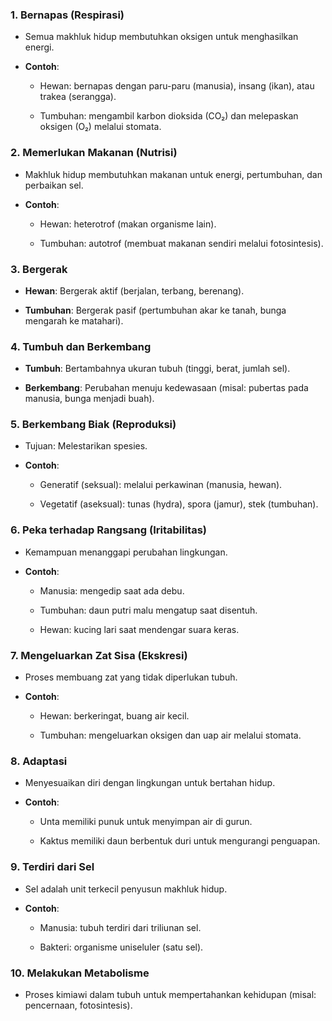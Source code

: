 ### 1. **Bernapas (Respirasi)**

- Semua makhluk hidup membutuhkan oksigen untuk menghasilkan energi.
    
- **Contoh**:
    
    - Hewan: bernapas dengan paru-paru (manusia), insang (ikan), atau trakea (serangga).
        
    - Tumbuhan: mengambil karbon dioksida (CO₂) dan melepaskan oksigen (O₂) melalui stomata.
        

### 2. **Memerlukan Makanan (Nutrisi)**

- Makhluk hidup membutuhkan makanan untuk energi, pertumbuhan, dan perbaikan sel.
    
- **Contoh**:
    
    - Hewan: heterotrof (makan organisme lain).
        
    - Tumbuhan: autotrof (membuat makanan sendiri melalui fotosintesis).
        

### 3. **Bergerak**

- **Hewan**: Bergerak aktif (berjalan, terbang, berenang).
    
- **Tumbuhan**: Bergerak pasif (pertumbuhan akar ke tanah, bunga mengarah ke matahari).
    

### 4. **Tumbuh dan Berkembang**

- **Tumbuh**: Bertambahnya ukuran tubuh (tinggi, berat, jumlah sel).
    
- **Berkembang**: Perubahan menuju kedewasaan (misal: pubertas pada manusia, bunga menjadi buah).
    

### 5. **Berkembang Biak (Reproduksi)**

- Tujuan: Melestarikan spesies.
    
- **Contoh**:
    
    - Generatif (seksual): melalui perkawinan (manusia, hewan).
        
    - Vegetatif (aseksual): tunas (hydra), spora (jamur), stek (tumbuhan).
        

### 6. **Peka terhadap Rangsang (Iritabilitas)**

- Kemampuan menanggapi perubahan lingkungan.
    
- **Contoh**:
    
    - Manusia: mengedip saat ada debu.
        
    - Tumbuhan: daun putri malu mengatup saat disentuh.
        
    - Hewan: kucing lari saat mendengar suara keras.
        

### 7. **Mengeluarkan Zat Sisa (Ekskresi)**

- Proses membuang zat yang tidak diperlukan tubuh.
    
- **Contoh**:
    
    - Hewan: berkeringat, buang air kecil.
        
    - Tumbuhan: mengeluarkan oksigen dan uap air melalui stomata.
        

### 8. **Adaptasi**

- Menyesuaikan diri dengan lingkungan untuk bertahan hidup.
    
- **Contoh**:
    
    - Unta memiliki punuk untuk menyimpan air di gurun.
        
    - Kaktus memiliki daun berbentuk duri untuk mengurangi penguapan.
        

### 9. **Terdiri dari Sel**

- Sel adalah unit terkecil penyusun makhluk hidup.
    
- **Contoh**:
    
    - Manusia: tubuh terdiri dari triliunan sel.
        
    - Bakteri: organisme uniseluler (satu sel).
        

### 10. **Melakukan Metabolisme**

- Proses kimiawi dalam tubuh untuk mempertahankan kehidupan (misal: pencernaan, fotosintesis).